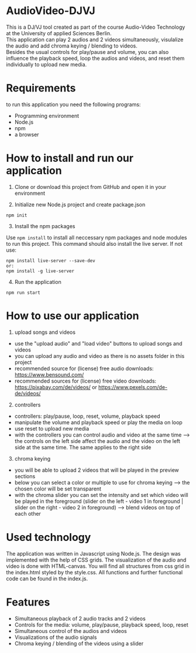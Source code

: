 # AudioVideo-DJVJ

This is a DJ/VJ tool created as part of the course Audio-Video Technology at the University of applied Sciences Berlin. </br> 
This application can play 2 audios and 2 videos simultaneously, visulalize the audio and add chroma keying / blending to videos. </br> 
Besides the usual controls for play/pause and volume, you can also influence the playback speed, loop the audios and videos, and reset them individually to upload new media. 


# Requirements

to run this application you need the following programs:
- Programming environment
- Node.js
- npm
- a browser

# How to install and run our application

1. Clone or download this project from GitHub and open it in your environment 

2. Initialize new Node.js project and create package.json
```
npm init
```
3. Install the npm packages

Use ```npm install``` to install all neccessary npm packages and node modules to run this project.
This command should also install the live server. If not use:
```
npm install live-server --save-dev
or:
npm install -g live-server  
```
4. Run the application
```
npm run start
```

# How to use our application 

1. upload songs and videos

- use the "upload audio" and "load video" buttons to upload songs and videos
- you can upload any audio and video as there is no assets folder in this project
- recommended source for (license) free audio downloads: https://www.bensound.com/
- recommended sources for (license) free video downloads: https://pixabay.com/de/videos/ or https://www.pexels.com/de-de/videos/

2. controllers

- controllers: play/pause, loop, reset, volume, playback speed
- manipulate the volume and playback speed or play the media on loop
- use reset to upload new media
- with the controllers you can control audio and video at the same time
  --> the controls on the left side affect the audio and the video on the left side at the same time. The same applies to the right side

3. chroma keying

- you will be able to upload 2 videos that will be played in the preview sections
- below you can select a color or multiple to use for chroma keying
  --> the chosen color will be set transparent
- with the chroma slider you can set the intensity and set which video will be played in the foreground (slider on the left - video 1 in foreground | slider on the right - video 2 in foreground) --> blend videos on top of each other

# Used technology

The application was written in Javascript using Node.js. The design was implemented with the help of CSS grids. The visualization of the audio and video is done with HTML-canvas. 
You will find all structures from css grid in the index.html styled by the style.css. All functions and further functional code can be found in the index.js. 

# Features

- Simultaneous playback of 2 audio tracks and 2 videos
- Controls for the media: volume, play/pause, playback speed, loop, reset 
- Simultaneous control of the audios and videos 
- Visualizations of the audio signals
- Chroma keying / blending of the videos using a slider 
